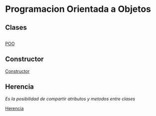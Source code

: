 
# Programacion Orientada a Objetos

## Clases

```python

```

[POO](../src/poo/poo.py)

## Constructor

[Constructor](../src/poo/constructor/main.py)

## Herencia

_Es la posibilidad de compartir atributos y metodos entre clases_

[Herencia](../src/poo/herencia.py)